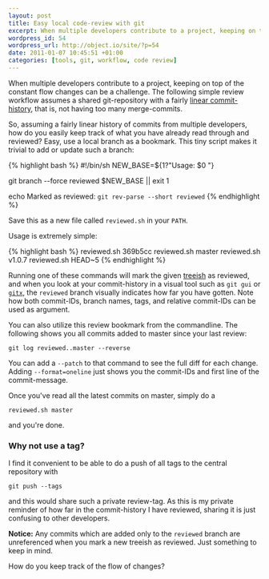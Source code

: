 ```yaml
---
layout: post
title: Easy local code-review with git
excerpt: When multiple developers contribute to a project, keeping on top of the constant flow changes can be a challenge. The following is a simple local workflow to stay on top of a tracked git repository where multiple developers share code.
wordpress_id: 54
wordpress_url: http://object.io/site/?p=54
date: 2011-01-07 10:45:51 +01:00
categories: [tools, git, workflow, code review]
---
```

When multiple developers contribute to a project, keeping on top of the constant flow changes can be a challenge. The following simple review workflow assumes a shared git-repository with a fairly <a href="{% post_url 2010-12-29-hack-and-ship %}">linear commit-history</a>, that is, not having too many merge-commits.

So, assuming a fairly linear history of commits from multiple developers, how do you easily keep track of what you have already read through and reviewed? Easy, use a local branch as a bookmark. This tiny script makes it trivial to add or update such a branch:

{% highlight bash %}
#!/bin/sh
NEW_BASE=${1?"Usage: $0 <treeish>"}

git branch --force reviewed $NEW_BASE || exit 1

echo Marked as reviewed: `git rev-parse --short reviewed`
{% endhighlight %}


Save this as a new file called <code>reviewed.sh</code> in your <code>PATH</code>.

Usage is extremely simple:

{% highlight bash %}
reviewed.sh 369b5cc
reviewed.sh master
reviewed.sh v1.0.7
reviewed.sh HEAD~5
{% endhighlight %}

Running one of these commands will mark the given <a href="http://book.git-scm.com/4_git_treeishes.html">treeish</a> as reviewed, and when you look at your commit-history in a visual tool such as ```git gui``` or <code><a href="http://gitx.frim.nl/">gitx</a></code>, the <code>reviewed</code> branch visually indicates how far you have gotten. Note how both commit-IDs, branch names, tags, and relative commit-IDs can be used as argument.

You can also utilize this review bookmark from the commandline. The following shows you all commits added to master since your last review:

`git log reviewed..master --reverse`

You can add a <code>--patch</code> to that command to see the full diff for each change. Adding <code>--format=oneline</code> just shows you the commit-IDs and first line of the commit-message.

Once you've read all the latest commits on master, simply do a
```
reviewed.sh master
```
and you're done.

### Why not use a tag?

I find it convenient to be able to do a push of all tags to the central repository with

```
git push --tags
```

and this would share such a private review-tag. As this is my private reminder of how far in the commit-history I have reviewed, sharing it is just confusing to other developers.

<strong>Notice:</strong> Any commits which are added only to the <code>reviewed</code> branch are unreferenced when you mark a new treeish as reviewed. Just something to keep in mind.

How do you keep track of the flow of changes?

